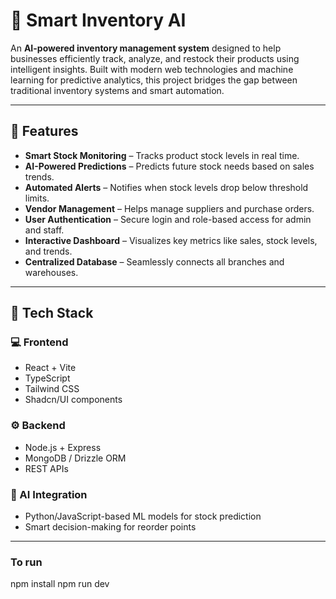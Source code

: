 # 🧠 Smart Inventory AI

An **AI-powered inventory management system** designed to help businesses efficiently track, analyze, and restock their products using intelligent insights. Built with modern web technologies and machine learning for predictive analytics, this project bridges the gap between traditional inventory systems and smart automation.

---

## 🚀 Features

- **Smart Stock Monitoring** – Tracks product stock levels in real time.
- **AI-Powered Predictions** – Predicts future stock needs based on sales trends.
- **Automated Alerts** – Notifies when stock levels drop below threshold limits.
- **Vendor Management** – Helps manage suppliers and purchase orders.
- **User Authentication** – Secure login and role-based access for admin and staff.
- **Interactive Dashboard** – Visualizes key metrics like sales, stock levels, and trends.
- **Centralized Database** – Seamlessly connects all branches and warehouses.

---

## 🧩 Tech Stack

### 💻 Frontend

- React + Vite
- TypeScript
- Tailwind CSS
- Shadcn/UI components

### ⚙️ Backend

- Node.js + Express
- MongoDB / Drizzle ORM
- REST APIs

### 🤖 AI Integration

- Python/JavaScript-based ML models for stock prediction
- Smart decision-making for reorder points

---

### To run

npm install
npm run dev
